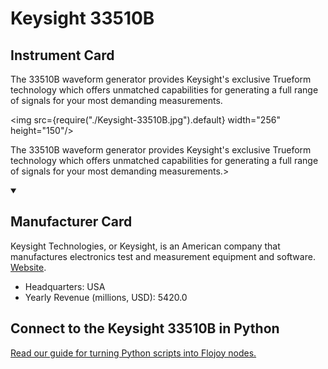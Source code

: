 
# Keysight 33510B

## Instrument Card

<div className="flex">

<div>

The 33510B waveform generator provides Keysight's exclusive Trueform technology which offers unmatched capabilities for generating a full range of signals for your most demanding measurements.

</div>

<img src={require("./Keysight-33510B.jpg").default} width="256" height="150"/>

</div>

The 33510B waveform generator provides Keysight's exclusive Trueform technology which offers unmatched capabilities for generating a full range of signals for your most demanding measurements.>

<details open>
<summary><h2>Manufacturer Card</h2></summary>

Keysight Technologies, or Keysight, is an American company that manufactures electronics test and measurement equipment and software. <a href="https://www.keysight.com/us/en/home.html">Website</a>.

<ul>
  <li>Headquarters: USA</li>
  <li>Yearly Revenue (millions, USD): 5420.0</li>
</ul>
</details>

## Connect to the Keysight 33510B in Python

[Read our guide for turning Python scripts into Flojoy nodes.](https://docs.flojoy.ai/custom-nodes/creating-custom-node/)


